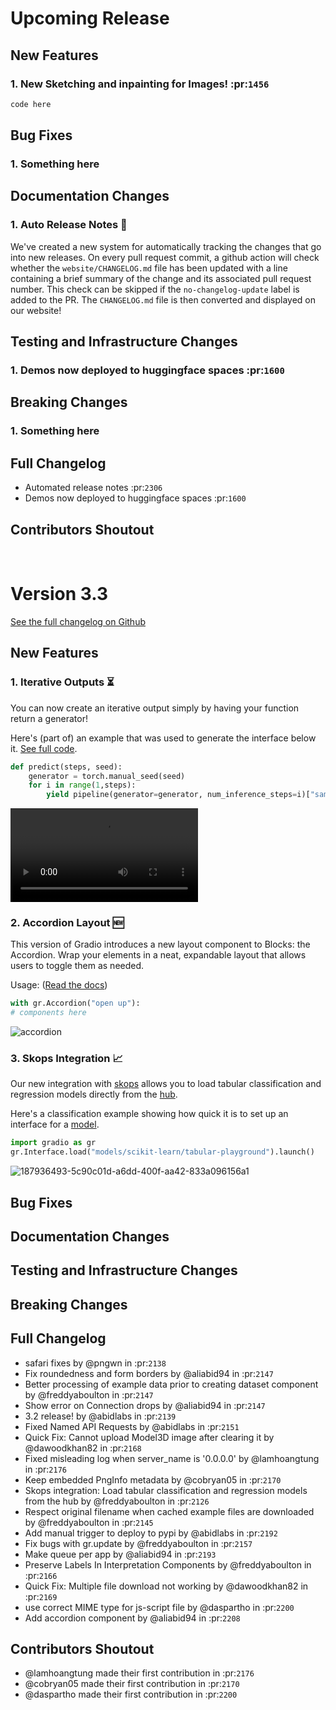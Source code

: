 # Upcoming Release 

## New Features

### 1. New Sketching and inpainting for Images! :pr:`1456` 

```python
code here
```
       
## Bug Fixes

### 1. Something here

## Documentation Changes

### 1. Auto Release Notes 🤖

We've created a new system for automatically tracking the changes that go into new releases. On every pull request commit,
a github action will check whether the `website/CHANGELOG.md` file has been updated with a line containing a brief summary
of the change and its associated pull request number. This check can be skipped if the `no-changelog-update` label is added
to the PR. The `CHANGELOG.md` file is then converted and displayed on our website!


## Testing and Infrastructure Changes

### 1. Demos now deployed to huggingface spaces :pr:`1600`

## Breaking Changes

### 1. Something here

## Full Changelog

* Automated release notes :pr:`2306` 
* Demos now deployed to huggingface spaces :pr:`1600`

## Contributors Shoutout


<br>

# Version 3.3

[See the full changelog on Github](https://github.com/gradio-app/gradio/compare/v3.2...v3.3)

## New Features

### 1. Iterative Outputs ⏳  

You can now create an iterative output simply by having your function return a generator!

Here's (part of) an example that was used to generate the interface below it. [See full code](https://colab.research.google.com/drive/1m9bWS6B82CT7bw-m4L6AJR8za7fEK7Ov?usp=sharing).

```python
def predict(steps, seed):
    generator = torch.manual_seed(seed)
    for i in range(1,steps):
        yield pipeline(generator=generator, num_inference_steps=i)["sample"][0]
```


![example](https://user-images.githubusercontent.com/9021060/189086273-f5e7087d-71fa-4158-90a9-08e84da0421c.mp4)

### 2. Accordion Layout 🆕 

This version of Gradio introduces a new layout component to Blocks: the Accordion. Wrap your elements in a neat, expandable layout that allows users to toggle them as needed. 

Usage: ([Read the docs](https://gradio.app/docs/#accordion))

```python
with gr.Accordion("open up"):
# components here 
```

![accordion](https://user-images.githubusercontent.com/9021060/189088465-f0ffd7f0-fc6a-42dc-9249-11c5e1e0529b.gif)

### 3. Skops Integration 📈 

Our new integration with [skops](https://huggingface.co/blog/skops) allows you to load tabular classification and regression models directly from the [hub](https://huggingface.co/models). 

Here's a classification example showing how quick it is to set up an interface for a [model](https://huggingface.co/scikit-learn/tabular-playground).

```python
import gradio as gr
gr.Interface.load("models/scikit-learn/tabular-playground").launch()
```

![187936493-5c90c01d-a6dd-400f-aa42-833a096156a1](https://user-images.githubusercontent.com/9021060/189090519-328fbcb4-120b-43c8-aa54-d6fccfa6b7e8.png)


## Bug Fixes

## Documentation Changes

## Testing and Infrastructure Changes

## Breaking Changes

## Full Changelog

* safari fixes by @pngwn in :pr:`2138`
* Fix roundedness and form borders by @aliabid94 in :pr:`2147`
* Better processing of example data prior to creating dataset component by @freddyaboulton in :pr:`2147`
* Show error on Connection drops by @aliabid94 in :pr:`2147`
* 3.2 release! by @abidlabs in :pr:`2139`
* Fixed Named API Requests by @abidlabs in :pr:`2151`
* Quick Fix: Cannot upload Model3D image after clearing it by @dawoodkhan82 in :pr:`2168`
* Fixed misleading log when server_name is '0.0.0.0' by @lamhoangtung in :pr:`2176`
* Keep embedded PngInfo metadata by @cobryan05 in :pr:`2170`
* Skops integration: Load tabular classification and regression models from the hub by @freddyaboulton in :pr:`2126`
* Respect original filename when cached example files are downloaded by @freddyaboulton in :pr:`2145`
* Add manual trigger to deploy to pypi by @abidlabs in :pr:`2192`
* Fix bugs with gr.update by @freddyaboulton in :pr:`2157`
* Make queue per app by @aliabid94 in :pr:`2193`
* Preserve Labels In Interpretation Components by @freddyaboulton in :pr:`2166`
* Quick Fix: Multiple file download not working by @dawoodkhan82 in :pr:`2169`
* use correct MIME type for js-script file by @daspartho in :pr:`2200`
* Add accordion component by @aliabid94 in :pr:`2208`


## Contributors Shoutout

* @lamhoangtung made their first contribution in :pr:`2176`
* @cobryan05 made their first contribution in :pr:`2170`
* @daspartho made their first contribution in :pr:`2200`